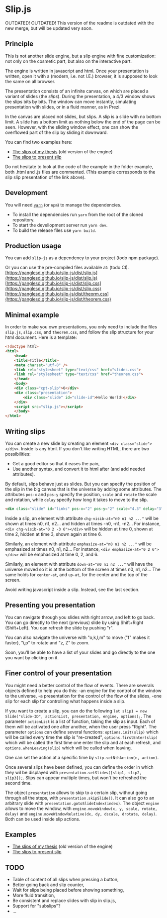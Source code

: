# Slip.js

OUTDATED! OUTDATED! This version of the readme is outdated with the new merge, but will be updated very soon. 

## Principle

This is not another slide engine, but a slip engine with fine customization: not only on the cosmetic part, but also on the interactive part.

The engine is written in javascript and html. Once your presentation is written, open it with a (modern, i.e. not I.E.) browser, it is supposed to look the same on all browser.

The presentation consists of an infinite canvas, on which are placed a variant of slides (the *slips*). During the presentation, a 4/3 window shows the slips bits by bits. The window can move instantly, simulating presentation with slides, or in a fluid manner, as in Prezi.

In the canvas are placed not slides, but slips. A slip is a slide with no bottom limit. A slide has a bottom limit as nothing below the end of the page can be seen. However, with the sliding window effect, one can show the overflowed part of the slip by sliding it downward.

You can find two examples here:
- [The slips of my thesis](http://choum.net/panglesd/slides/slides-js/slides.html) (old version of the engine)
- [The slips to present slip](http://choum.net/panglesd/slides/slip-js/slides.html)

Do not hesitate to look at the code of the example in the folder example, both .html and .js files are commented. (This example corresponds to the slip slip presentation of the link above).

## Development
You will need [`yarn`](https://yarnpkg.com/lang/en/docs/install) (or `npm`) to manage the dependencies.

- To install the dependencies run `yarn` from the root of the cloned repository.
- To start the devellopment server run `yarn dev`.
- To build the release files use `yarn build`.

## Production usage
You can add `slip-js` as a dependency to your project (todo npm package).

Or you can use the pre-compiled files available at: (todo CI).
[https://panglesd.github.io/slip-js/dist/slip.js](https://panglesd.github.io/slip-js/dist/slip.js)
[https://panglesd.github.io/slip-js/dist/slip.css](https://panglesd.github.io/slip-js/dist/slip.css)
[https://panglesd.github.io/slip-js/dist/theorm.css](https://panglesd.github.io/slip-js/dist/theorem.css)


## Minimal example

In order to make you own presentations, you only need to include the files `slip.js`, `slip.css`, and `theorem.css`, and follow the slip structure for your html document. Here is a template:

```html todo: update
<!doctype html>
<html>
    <head>
	<title>Title</title>
	<meta charset="utf-8" />
	<link rel="stylesheet" type="text/css" href="slides.css"> 
	<link rel="stylesheet" type="text/css" href="theorem.css">
    </head>
    <body>
	<div class="cpt-slip">0</div>
	<div class="presentation">
	    <div class="slide" id="slide-id">Hello World!</div>
	</div>
	<script src="slip.js"></script>	
    </body>
</html>
```

## Writing slips
   
   You can create a new slide by creating an element `<div class="slide"></div>`. Inside is any html. If you don't like writing HTML, there are two possibilities:
   - Get a good editor so that it eases the pain,
   - Use another syntax, and convert it to html after (and add needed attributes).

   By default, slips behave just as slides. But you can specify the position of the slip in the big canvas that is the universe by adding some attributes. The attributes `pos-x` and `pos-y` specify the position, `scale` and `rotate` the scale and rotation, while `delay` specify how long it takes to move to the slip.
   ```html
   <div class="slide" id="links" pos-x="2" pos-y="2" scale="4.3" delay="3">
   ```

   Inside a slip, an element with attribute `chg-visib-at="n0 n1 n2 ..."` will be shown at times n0, n1, n2... and hidden at times -n0, -n1, -n2... For instance, `<div chg-visib-at="0 2 -3 6"></div>` will be hidden at time 0, shown at time 2, hidden at time 3, shown again at time 6.

   Similarly, an element with attribute `emphasize-at="n0 n1 n2 ..."` will be emphasized at times n0, n1, n2... For instance, `<div emphasize-at="0 2 6"></div>` will be emphasized at time 0, 2, and 6.

   Similarly, an element with attribute `down-at="n0 n1 n2 ..."` will have the universe moved so it is at the bottom of the screen at times n0, n1, n2... The same holds for `center-at`, and `up-at`, for the center and the top of the screen.

   Avoid writing javascript inside a slip. Instead, see the last section.

## Presenting you presentation

You can navigate through you slides with right arrow, and left to go back. You can go directly to the next (previous) slide by using Shift+Right (Shift+Left). You can refresh the slide by pushing "r".

You can also navigate the universe with "o,k,l,m" to move ("f" makes it faster), "i,p" to rotate and "z, Z" to zoom. 

Soon, you'll be able to have a list of your slides and go directly to the one you want by clicking on it.

## Finer control of your presentation

   You might need a better control of the flow of events. There are severals objects defined to help you do this:
     -an engine for the control of the window to the universe,
	 -a presentation for the control of the flow of the slides,
	 -one slip for each slip for controlling what happens inside a slip.
	 
   If you want to create a slip, you can do the following `let slip1 = new Slide("slide-ID", actionList, presentation, engine, options);`. The parameter `actionList` is a list of function, taking the slip as input. Each of them will be activated one after another, when the user press "Right". The parameter `options` can define several functions: `options.init(slip)` which will be called every time the slip is "re-created", `options.firstEnter(slip)` which will be called the first time one enter the slip and at each refresh, and `options.whenLeaving(slip)` which will be called when leaving.
   
   One can set the action at a specific time by `slip.setNthAction(n, action)`.
   
   Once several slips have been defined, you can define the order in which they wil be displayed with `presentation.setSlides([slip1, slip2, slip3]);`. Slips can appear multiple times, but won't be refreshed the second time.
   
   The object `presentation` allows to skip to a certain slip, without going through all the steps, with `presentation.skipSlide()`. It can also go to an arbitrary slide with `presentation.gotoSlideIndex(index)`.
   The object `engine` allows to move the window, with `engine.moveWindow(x, y, scale, rotate, delay)` and `engine.moveWindowRelative(dx, dy, dscale, drotate, delay)`. Both can be used inside slip actions.

## Examples

- [The slips of my thesis](http://choum.net/panglesd/slides/slides-js/slides.html) (old version of the engine)
- [The slips to present slip](http://choum.net/panglesd/slides/slip-js/slides.html)

## TODO

- Table of content of all slips when pressing a button,
- Better going back and slip counter,
- Wait for slips being placed before showing something, 
- More fluid transition,
- Be consistent and replace slides with slip in slip.js,
- Support for "subslips"?
- ...

   
